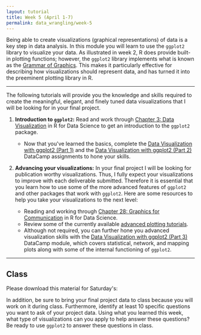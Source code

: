 ```yaml
---
layout: tutorial
title: Week 5 (April 1-7)
permalink: data_wrangling/week-5
---
```


Being able to create visualizations (graphical representations) of data is a key step in data analysis. In this module you will learn to use the `ggplot2` library to visualize your data. As illustrated in week 2, R does provide built-in plotting functions; however, the `ggplot2` library implements what is known as the [Grammar of Graphics](https://www.amazon.com/Grammar-Graphics-Statistics-Computing/dp/0387245448). This makes it particularly effective for describing how visualizations should represent data, and has turned it into the preeminent plotting library in R.

<hr>

The following tutorials will provide you the knowledge and skills required to create the meaningful, elegant, and finely tuned  data visualizations that I will be looking for in your final project.

1. __Introduction to `ggplot2`:__ Read and work through [Chapter 3: Data Visualization](http://r4ds.had.co.nz/data-visualisation.html) in R for Data Science to get an introduction to the `ggplot2` package.
    - Now that you've learned the basics, complete the [Data Visualization with ggplot2 (Part 1)](https://www.datacamp.com/groups/data-wrangling-with-r/assignments/9242) and the [Data Visualization with ggplot2 (Part 2)](https://www.datacamp.com/groups/data-wrangling-with-r/assignments/9243) DataCamp assignments to hone your skills.

2. __Advancing your visualizations:__ In your final project I will be looking for publication worthy visualizations. Thus, I fully expect your visualizations to improve with each deliverable submitted. Therefore it is essential that you learn how to use some of the more advanced features of `ggplot2` and other packages that work with `ggplot2`.  Here are some resources to help you take your visualizations to the next level:  
    - Reading and working through [Chapter 28: Graphics for Communication](http://r4ds.had.co.nz/graphics-for-communication.html) in R for Data Science.
    - Review some of the currently available [advanced plotting tutorials](ggplot).
    - Although not required, you can further hone you advanced visualization skills with the [Data Visualization with ggplot2 (Part 3)](https://www.datacamp.com/courses/data-visualization-with-ggplot2-part-3) DataCamp module, which covers statistical, network, and mapping plots along with some of the internal functioning of `ggplot2`.
   
<hr>   

## Class

Please download this material for Saturday's: &nbsp; <a href="https://www.dropbox.com/sh/powzifsazrok00f/AAB4RimS4pEXpLVV8xJECmbla?dl=1" style="color:black;"><i class="fa fa-cloud-download" style="font-size:1em"></i></a>

In addition, be sure to bring your final project data to class because you will work on it during class.  Furthermore, identify at least 10 specific questions you want to ask of your project data. Using what you learned this week, what type of visualizations can you apply to help answer these questions? Be ready to use `ggplot2` to answer these questions in class.
